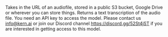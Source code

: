 Takes in the URL of an audiofile, stored in a public S3 bucket, Google Drive or wherever you can store things. Returns a text transcription of the audio file. You need an API key to access the model. Please contact us info@kern.ai or join our Discord channel https://discord.gg/52St4jST if you are interested in getting access to this model.